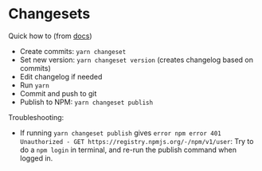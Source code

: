 # Changesets

Quick how to (from [docs](https://github.com/changesets/changesets/blob/main/docs/intro-to-using-changesets.md#adding-changesets))

- Create commits: `yarn changeset`
- Set new version: `yarn changeset version` (creates changelog based on commits)
- Edit changelog if needed
- Run `yarn`
- Commit and push to git
- Publish to NPM: `yarn changeset publish`

Troubleshooting:

- If running `yarn changeset publish` gives `error npm error 401 Unauthorized - GET https://registry.npmjs.org/-/npm/v1/user`: Try to do a `npm login` in terminal, and re-run the publish command when logged in.
